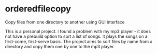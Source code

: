 # orderedfilecopy
Copy files from one directory to another using GUI interface

This is a personal project. I found a problem with my mp3 player - it does not have a prebuild option to sort a list of songs. It plays the songs on a first-come, first-serve basis. The project aims to sort files by name from a directory and copy them one by one to the mp3 player.
